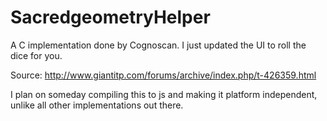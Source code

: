 # SacredgeometryHelper
A C implementation done by Cognoscan. I just updated the UI to roll the dice for you.

Source: http://www.giantitp.com/forums/archive/index.php/t-426359.html

I plan on someday compiling this to js and making it platform independent, unlike all other implementations out there.
